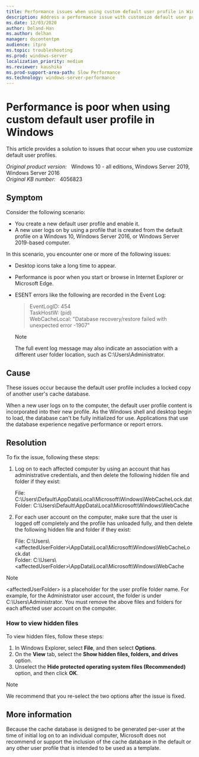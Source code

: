 ```yaml
---
title: Performance issues when using custom default user profile in Windows 10, Windows Server 2016, or Windows Server 2019
description: Address a performance issue with customize default user profile. Event log ID 454 is received when the issue occurs.
ms.date: 12/03/2020
author: Deland-Han
ms.author: delhan
manager: dscontentpm
audience: itpro
ms.topic: troubleshooting
ms.prod: windows-server
localization_priority: medium
ms.reviewer: kaushika
ms.prod-support-area-path: Slow Performance
ms.technology: windows-server-performance
---
```

# Performance is poor when using custom default user profile in Windows

This article provides a solution to issues that occur when you use customize default user profiles.

_Original product version:_ &nbsp; Windows 10 - all editions, Windows Server 2019, Windows Server 2016  
_Original KB number:_ &nbsp; 4056823

## Symptom

Consider the following scenario:

- You create a new default user profile and enable it.
- A new user logs on by using a profile that is created from the default profile on a Windows 10, Windows Server 2016, or Windows Server 2019-based computer.

In this scenario, you encounter one or more of the following issues:

- Desktop icons take a long time to appear.
- Performance is poor when you start or browse in Internet Explorer or Microsoft Edge.
- ESENT errors like the following are recorded in the Event Log:

    > EventLogID: 454  
    TaskHostW: (pid)  
    WebCacheLocal: "Database recovery/restore failed with unexpected error -1907"

    > [!NOTE]
    > The full event log message may also indicate an association with a different user folder location, such as C:\\Users\\Administrator.

## Cause

These issues occur because the default user profile includes a locked copy of another user's cache database.

When a new user logs on to the computer, the default user profile content is incorporated into their new profile. As the Windows shell and desktop begin to load, the database can't be fully initialized for use. Applications that use the database experience negative performance or report errors.

## Resolution

To fix the issue, following these steps:

1. Log on to each affected computer by using an account that has administrative credentials, and then delete the following hidden file and folder if they exist:

    File: C:\\Users\\Default\\AppData\\Local\\Microsoft\\Windows\\WebCacheLock.dat  
    Folder: C:\\Users\\Default\\AppData\\Local\\Microsoft\\Windows\\WebCache

2. For each user account on the computer, make sure that the user is logged off completely and the profile has unloaded fully, and then delete the following hidden file and folder if they exist:

    File: C:\\Users\\\<affectedUserFolder>\\AppData\\Local\\Microsoft\\Windows\\WebCacheLock.dat  
    Folder: C:\\Users\\\<affectedUserFolder>\\AppData\\Local\\Microsoft\\Windows\\WebCache

> [!NOTE]
> \<affectedUserFolder> is a placeholder for the user profile folder name. For example, for the Administrator user account, the folder is under C:\\Users\\Administrator. You must remove the above files and folders for each affected user account on the computer.

### How to view hidden files

To view hidden files, follow these steps:

1. In Windows Explorer, select **File**, and then select **Options**.
2. On the **View** tab, select the **Show hidden files, folders, and drives** option.
3. Unselect the **Hide protected operating system files (Recommended)** option, and then click **OK**.

> [!NOTE]
> We recommend that you re-select the two options after the issue is fixed.

## More information

Because the cache database is designed to be generated per-user at the time of initial log on to an individual computer, Microsoft does not recommend or support the inclusion of the cache database in the default or any other user profile that is intended to be used as a template.
